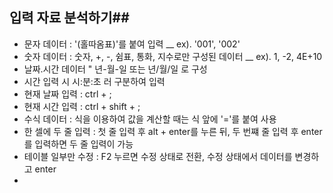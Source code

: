 ## 입력 자료 분석하기##

- 문자 데이터 : '(홀따옴표)'를 붙여 입력 __ ex). '001', '002'
- 숫자 데이터 : 숫자, +, -, 쉼표, 통화, 지수로만 구성된 데이터 __ ex). 1, -2, 4E+10
- 날짜.시간 데이터 " 년-월-일 또는 년/월/일 로 구성
- 시간 입력 시 시:분:초 러 구분하여 입력
- 현재 날짜 입력 : ctrl + ;
- 현재 시간 입력 : ctrl + shift + ;
- 수식 데이터 : 식을 이용하여 값을 계산할 때는 식 앞에 '='를 붙여 사용
- 한 셀에 두 줄 입력 : 첫 줄 입력 후 alt + enter를 누른 뒤, 두 번쨰 줄 입력 후 enter를 입력하면 두 줄 입력이 가능
- 테이블 일부만 수정 : F2 누르면 수정 상태로 전환, 수정 상태에서 데이터를 변경하고 enter
- 
